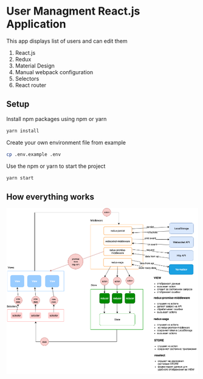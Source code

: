 # User Managment React.js Application

This app displays list of users and can edit them

1. React.js
2. Redux
3. Material Design
4. Manual webpack configuration
5. Selectors
6. React router

## Setup

Install npm packages using npm or yarn

```bash
yarn install
```

Create your own environment file from example

```bash
cp .env.example .env
```
Use the npm or yarn to start the project

```bash
yarn start
```

## How everything works
![Diagram](/diagram.png)
